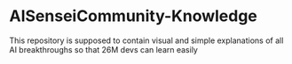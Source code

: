 # AISenseiCommunity-Knowledge
This repository is supposed to contain visual and simple explanations of all AI breakthroughs so that 26M devs can learn easily
